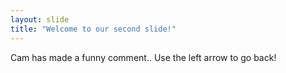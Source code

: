 ```yaml
---
layout: slide
title: "Welcome to our second slide!"
---
```

Cam has made a funny comment.. 
Use the left arrow to go back!

